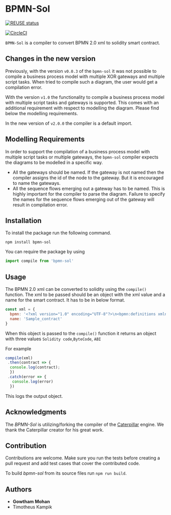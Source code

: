 # BPMN-Sol
[![REUSE status](https://api.reuse.software/badge/github.com/signavio/BPMN-Sol)](https://api.reuse.software/info/github.com/signavio/BPMN-Sol)

[![CircleCI](https://circleci.com/gh/signavio/BPMN-Sol/tree/master.svg?style=svg&circle-token=ef21a374de1b68ab12004774d76abcb3512868f3)](https://circleci.com/gh/signavio/BPMN-Sol/tree/master)

`BPMN-Sol` is a compiler to convert BPMN 2.0 xml to solidity smart contract.

## Changes in the new version

Previously, with the version `v0.0.3` of the `bpmn-sol` it was not possible to compile a business process model with multiple XOR gateways and multiple script tasks. When tried to compile such a diagram, the user would get a compilation error.

With the version `v1.0` the functionality to compile a business process model with multiple script tasks and gateways is supported.
This comes with an additional requirement with respect to modelling the diagram. Please find below the modelling requirements.

In the new version of `v2.0.0` the compiler is a default import.

## Modelling Requirements

In order to support the compilation of a business process model with multiple script tasks or multiple gateways, the `bpmn-sol` compiler expects the diagrams to be modelled in a specific way.

- All the gateways should be named. If the gateway is not named then the compiler assigns the id of the node to the gateway. But it is encouraged to name the gateways.
- All the sequence flows emerging out a gateway has to be named. This is highly important for the compiler to parse the diagram. Failure to specify the names for the sequence flows emerging out of the gateway will result in compilation error.

## Installation

To install the package run the following command.

```
npm install bpmn-sol

```

You can require the package by using

```JavaScript
import compile from 'bpmn-sol'
```

## Usage

The BPMN 2.0 xml can be converted to solidity using the `compile()` function. The xml to be passed should be an object with the xml value and a name for the smart contract. It has to be in below format.

```JavaScript
const xml = {
  bpmn: '<?xml version="1.0" encoding="UTF-8"?>\n<bpmn:definitions xmlns:xsi="http://www.w3.org/2001/XMLSchema-instance" xmlns:bpmn="http://www.omg.org/spec/BPMN/20100524/MODEL" xmlns:bpmndi="http://www.omg.org/spec/BPMN/20100524/DI" xmlns:dc="http://www.omg.org/spec/DD/20100524/DC" xmlns:di="http://www.omg.org/spec/DD/20100524/DI" id="Definitions_1" targetNamespace="http://bpmn.io/schema/bpmn">\n  <bpmn:process id="Process_0" name="Process_0" isExecutable="false">\n    <bpmn:startEvent id="StartEvent_1">\n      <bpmn:outgoing>SequenceFlow_005ctt4</bpmn:outgoing>\n    </bpmn:startEvent>\n    <bpmn:task id="Task_1hm78g6" name="a">\n      <bpmn:incoming>SequenceFlow_005ctt4</bpmn:incoming>\n      <bpmn:outgoing>SequenceFlow_06osrd7</bpmn:outgoing>\n    </bpmn:task>\n    <bpmn:sequenceFlow id="SequenceFlow_005ctt4" sourceRef="StartEvent_1" targetRef="Task_1hm78g6" />\n    <bpmn:endEvent id="EndEvent_1rfz6w8">\n      <bpmn:incoming>SequenceFlow_06osrd7</bpmn:incoming>\n    </bpmn:endEvent>\n    <bpmn:sequenceFlow id="SequenceFlow_06osrd7" sourceRef="Task_1hm78g6" targetRef="EndEvent_1rfz6w8" />\n  </bpmn:process>\n  <bpmndi:BPMNDiagram id="BPMNDiagram_1">\n    <bpmndi:BPMNPlane id="BPMNPlane_1" bpmnElement="Process_0">\n      <bpmndi:BPMNShape id="_BPMNShape_StartEvent_2" bpmnElement="StartEvent_1">\n        <dc:Bounds x="173" y="102" width="36" height="36" />\n      </bpmndi:BPMNShape>\n      <bpmndi:BPMNShape id="Task_1hm78g6_di" bpmnElement="Task_1hm78g6">\n        <dc:Bounds x="275" y="80" width="100" height="80" />\n      </bpmndi:BPMNShape>\n      <bpmndi:BPMNEdge id="SequenceFlow_005ctt4_di" bpmnElement="SequenceFlow_005ctt4">\n        <di:waypoint xsi:type="dc:Point" x="209" y="120" />\n        <di:waypoint xsi:type="dc:Point" x="275" y="120" />\n        <bpmndi:BPMNLabel>\n          <dc:Bounds x="242" y="98" width="0" height="13" />\n        </bpmndi:BPMNLabel>\n      </bpmndi:BPMNEdge>\n      <bpmndi:BPMNShape id="EndEvent_1rfz6w8_di" bpmnElement="EndEvent_1rfz6w8">\n        <dc:Bounds x="427" y="102" width="36" height="36" />\n        <bpmndi:BPMNLabel>\n          <dc:Bounds x="445" y="141" width="0" height="13" />\n        </bpmndi:BPMNLabel>\n      </bpmndi:BPMNShape>\n      <bpmndi:BPMNEdge id="SequenceFlow_06osrd7_di" bpmnElement="SequenceFlow_06osrd7">\n        <di:waypoint xsi:type="dc:Point" x="375" y="120" />\n        <di:waypoint xsi:type="dc:Point" x="427" y="120" />\n        <bpmndi:BPMNLabel>\n          <dc:Bounds x="401" y="98" width="0" height="13" />\n        </bpmndi:BPMNLabel>\n      </bpmndi:BPMNEdge>\n    </bpmndi:BPMNPlane>\n  </bpmndi:BPMNDiagram>\n</bpmn:definitions>\n',
  name: 'Sample_contract'
}
```

When this object is passed to the `compile()` function it returns an object with three values `Solidity code`,`ByteCode`, `ABI`

For example </n>

```JavaScript
compile(xml)
 .then(contract => {
  console.log(contract);
  })
 .catch(error => {
   console.log(error)
  })
```

This logs the output object.

## Acknowledgments

The _BPMN-Sol_ is utilizing/forking the compiler of the [Caterpillar](https://github.com/orlenyslp/Caterpillar) engine.
We thank the Caterpillar creator for his great work.

## Contribution

Contributions are welcome. Make sure you run the tests before creating a pull request and add test cases that cover the contributed code.

To build _bpmn-sol_ from its source files run `npm run build`.

## Authors

- **Gowtham Mohan**
- Timotheus Kampik
